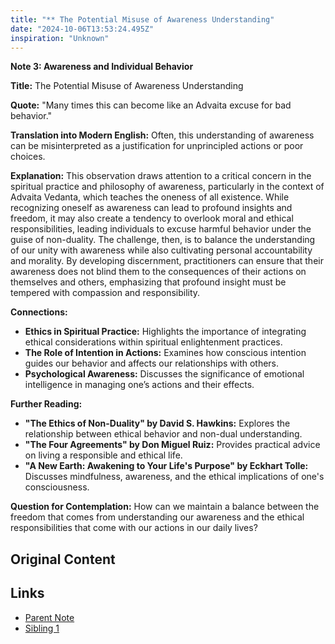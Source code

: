 ```yaml
---
title: "** The Potential Misuse of Awareness Understanding"
date: "2024-10-06T13:53:24.495Z"
inspiration: "Unknown"
---
```


**Note 3: Awareness and Individual Behavior**

**Title:** The Potential Misuse of Awareness Understanding

**Quote:** "Many times this can become like an Advaita excuse for bad behavior."

**Translation into Modern English:** Often, this understanding of awareness can be misinterpreted as a justification for unprincipled actions or poor choices.

**Explanation:** This observation draws attention to a critical concern in the spiritual practice and philosophy of awareness, particularly in the context of Advaita Vedanta, which teaches the oneness of all existence. While recognizing oneself as awareness can lead to profound insights and freedom, it may also create a tendency to overlook moral and ethical responsibilities, leading individuals to excuse harmful behavior under the guise of non-duality. The challenge, then, is to balance the understanding of our unity with awareness while also cultivating personal accountability and morality. By developing discernment, practitioners can ensure that their awareness does not blind them to the consequences of their actions on themselves and others, emphasizing that profound insight must be tempered with compassion and responsibility.

**Connections:**
- **Ethics in Spiritual Practice:** Highlights the importance of integrating ethical considerations within spiritual enlightenment practices.
- **The Role of Intention in Actions:** Examines how conscious intention guides our behavior and affects our relationships with others.
- **Psychological Awareness:** Discusses the significance of emotional intelligence in managing one’s actions and their effects.

**Further Reading:**
- **"The Ethics of Non-Duality" by David S. Hawkins:** Explores the relationship between ethical behavior and non-dual understanding.
- **"The Four Agreements" by Don Miguel Ruiz:** Provides practical advice on living a responsible and ethical life.
- **"A New Earth: Awakening to Your Life's Purpose" by Eckhart Tolle:** Discusses mindfulness, awareness, and the ethical implications of one's consciousness.

**Question for Contemplation:** How can we maintain a balance between the freedom that comes from understanding our awareness and the ethical responsibilities that come with our actions in our daily lives?

## Original Content



## Links

- [Parent Note](/parent-note.md)
- [Sibling 1](/zettel1.md)

